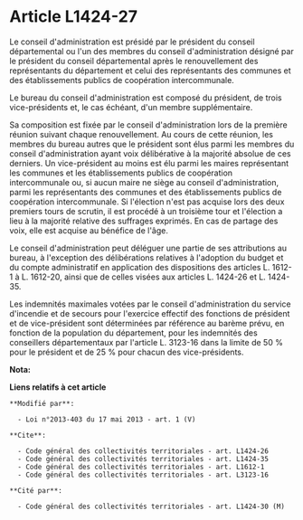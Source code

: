 # Article L1424-27

Le conseil d'administration est présidé par le président du conseil départemental  ou l'un des membres du conseil
d'administration désigné par le président du conseil départemental  après le renouvellement des représentants du département
et celui des représentants des communes et des établissements publics de coopération intercommunale. 

Le bureau du conseil d'administration est composé du président, de trois vice-présidents et, le cas échéant, d'un membre
supplémentaire. 

Sa composition est fixée par le conseil d'administration lors de la première réunion suivant chaque renouvellement. Au cours
de cette réunion, les membres du bureau autres que le président sont élus parmi les membres du conseil d'administration ayant
voix délibérative à la majorité absolue de ces derniers. Un vice-président au moins est élu parmi les maires représentant les
communes et les établissements publics de coopération intercommunale ou, si aucun maire ne siège au conseil d'administration,
parmi les représentants des communes et des établissements publics de coopération intercommunale. Si l'élection n'est pas
acquise lors des deux premiers tours de scrutin, il est procédé à un troisième tour et l'élection a lieu à la majorité
relative des suffrages exprimés. En cas de partage des voix, elle est acquise au bénéfice de l'âge. 

Le conseil d'administration peut déléguer une partie de ses attributions au bureau, à l'exception des délibérations relatives
à l'adoption du budget et du compte administratif en application des dispositions des articles L. 1612-1 à L. 1612-20, ainsi
que de celles visées aux articles L. 1424-26 et L. 1424-35. 

Les indemnités maximales votées par le conseil d'administration du service d'incendie et de secours pour l'exercice effectif
des fonctions de président et de vice-président sont déterminées par référence au barème prévu, en fonction de la population
du département, pour les indemnités des conseillers départementaux par l'article L. 3123-16 dans la limite de 50 % pour le
président et de 25 % pour chacun des vice-présidents.

**Nota:**



**Liens relatifs à cet article**

	**Modifié par**:

	  - Loi n°2013-403 du 17 mai 2013 - art. 1 (V)

	**Cite**:

	  - Code général des collectivités territoriales - art. L1424-26
	  - Code général des collectivités territoriales - art. L1424-35
	  - Code général des collectivités territoriales - art. L1612-1
	  - Code général des collectivités territoriales - art. L3123-16

	**Cité par**:

	  - Code général des collectivités territoriales - art. L1424-30 (M)
